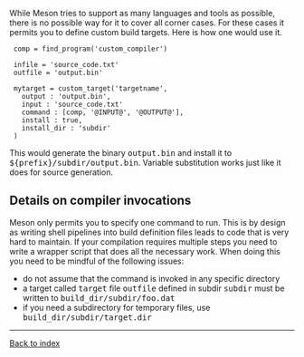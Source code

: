 While Meson tries to support as many languages and tools as possible, there is no possible way for it to cover all corner cases. For these cases it permits you to define custom build targets. Here is how one would use it.

     comp = find_program('custom_compiler')
     
     infile = 'source_code.txt'
     outfile = 'output.bin'
     
     mytarget = custom_target('targetname',
       output : 'output.bin',
       input : 'source_code.txt'
       command : [comp, '@INPUT@', '@OUTPUT@'],
       install : true,
       install_dir : 'subdir'
     )

This would generate the binary <tt>output.bin</tt> and install it to <tt>${prefix}/subdir/output.bin</tt>. Variable substitution works just like it does for source generation. 

## Details on compiler invocations ##

Meson only permits you to specify one command to run. This is by design as writing shell pipelines into build definition files leads to code that is very hard to maintain. If your compilation requires multiple steps you need to write a wrapper script that does all the necessary work. When doing this you need to be mindful of the following issues:

* do not assume that the command is invoked in any specific directory
* a target called <tt>target</tt> file <tt>outfile</tt> defined in subdir <tt>subdir</tt> must be written to <tt>build_dir/subdir/foo.dat</tt>
* if you need a subdirectory for temporary files, use <tt>build_dir/subdir/target.dir</tt>

---

[Back to index](Manual)
